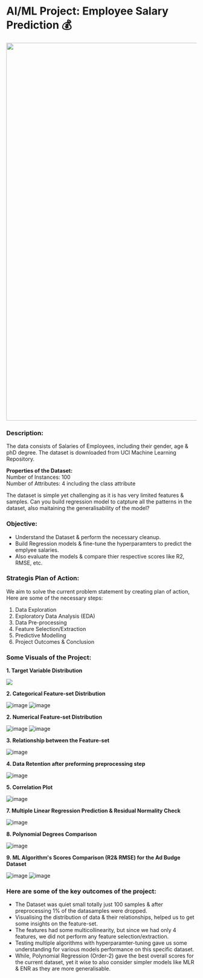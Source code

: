 # AI/ML Project: Employee Salary Prediction 💰
<p align="center"><img src="https://user-images.githubusercontent.com/54996245/142728318-56642c69-2780-4b9d-9a84-618007198a9f.jpg" style="width: 1000px;"/></p>

### Description:

The data consists of Salaries of Employees, including their gender, age & phD degree. The dataset is downloaded from UCI Machine Learning Repository.

**Properties of the Dataset:** \
Number of Instances: 100\
Number of Attributes: 4 including the class attribute

The dataset is simple yet challenging as it is has very limited features & samples. Can you build regression model to catpture all the patterns in the dataset, also maitaining the generalisability of the model?


### Objective:
- Understand the Dataset & perform the necessary cleanup.
- Build Regression models & fine-tune the hyperparamters to predict the emplyee salaries.
- Also evaluate the models & compare thier respective scores like R2, RMSE, etc.

### Strategis Plan of Action:
We aim to solve the current problem statement by creating plan of action, Here are some of the necessary steps:
1. Data Exploration
2. Exploratory Data Analysis (EDA)
3. Data Pre-processing
4. Feature Selection/Extraction
5. Predictive Modelling
6. Project Outcomes & Conclusion

### Some Visuals of the Project:
**1. Target Variable Distribution**

<p align="left"><img src="https://user-images.githubusercontent.com/54996245/142728573-42c6ca90-a4ce-43b6-9064-35cffa98dc58.png" /></p>

**2. Categorical Feature-set Distribution**

![image](https://user-images.githubusercontent.com/54996245/141452423-0e224fe0-5a77-47f0-a520-1c0f309c5bd2.png)
![image](https://user-images.githubusercontent.com/54996245/141452437-439ae079-c205-426a-8ce1-817903a0e4ed.png)

**2. Numerical Feature-set Distribution**

![image](https://user-images.githubusercontent.com/54996245/141452518-c6b8c924-7f7e-4559-9746-9032730beb1e.png)
![image](https://user-images.githubusercontent.com/54996245/141452527-8d38e9d7-a43d-4211-b6ad-0748bcad18f3.png)


**3. Relationship between the Feature-set**

![image](https://user-images.githubusercontent.com/54996245/141452553-e0943047-6571-4424-85e9-71e37f2517b0.png)

**4. Data Retention after preforming preprocessing step**

![image](https://user-images.githubusercontent.com/54996245/141452578-d128bca3-a189-48f5-985b-95c1a1363985.png)

**5. Correlation Plot**

![image](https://user-images.githubusercontent.com/54996245/141452606-6b0cd1db-9006-45ca-9661-498817c9c025.png)

**7. Multiple Linear Regression Prediction & Residual Normality Check**

![image](https://user-images.githubusercontent.com/54996245/141452683-7a0a0f1f-ad61-42d2-8431-4e814740ae63.png)

**8. Polynomial Degrees Comparison**

![image](https://user-images.githubusercontent.com/54996245/141452789-9216bc4b-c590-4bdc-8590-85bf8e0cf6d7.png)

**9. ML Algorithm's Scores Comparison (R2& RMSE) for the Ad Budge Dataset**

![image](https://user-images.githubusercontent.com/54996245/141452832-ce98cc99-f3bc-48d6-b6d2-387d484e323c.png)
![image](https://user-images.githubusercontent.com/54996245/141452866-26fe2f8c-0a95-4b15-9774-102786357dde.png)


### Here are some of the key outcomes of the project:
- The Dataset was quiet small totally just 100 samples & after preprocessing 1% of the datasamples were dropped. 
- Visualising the distribution of data & their relationships, helped us to get some insights on the feature-set.
- The features had some multicollinearity, but since we had only 4 features, we did not perform any feature selection/extraction.
- Testing multiple algorithms with hyperparamter-tuning gave us some understanding for various models performance on this specific dataset.
- While, Polynomial Regression (Order-2) gave the best overall scores for the current dataset, yet it wise to also consider simpler models like MLR & ENR as they are more generalisable.
